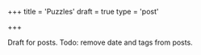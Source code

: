 +++
title = 'Puzzles'
draft = true
type = 'post'

+++

Draft for posts. Todo: remove date and tags from posts.
